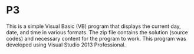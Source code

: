 # P3
This is a simple Visual Basic (VB) program that displays the current day, date, and time in various formats. The zip file contains the solution (source codes) and necessary content for the program to work. This program was developed using Visual Studio 2013 Professional.
